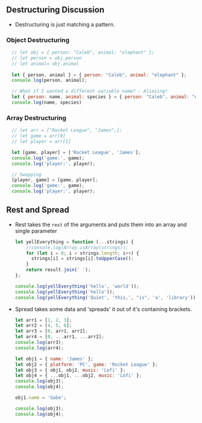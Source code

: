 ## Destructuring Discussion

- Destructuring is just matching a pattern.

### Object Destructuring

  ```js
    // let obj = { person: "Caleb", animal: "elephant" };
    // let person = obj.person
    // let animal= obj.animal
    
    let { person, animal } = { person: "Caleb", animal: "elephant" };
    console.log(person, animal);

    // What if I wanted a different variable name? - Aliasing!
    let { person: name, animal: species } = { person: "Caleb", animal: "elephant" };
    console.log(name, species)
  ```

### Array Destructuring

  ```js
    // let arr = ["Rocket League", "James",];
    // let game = arr[0]
    // let player = arr[1]

    let [game, player] = ['Rocket League', 'James'];
    console.log('game:', game);
    console.log('player:', player);

    // Swapping
    [player, game] = [game, player];
    console.log('game:', game);
    console.log('player:', player);
  ```

## Rest and Spread

- Rest takes the `rest` of the arguments and puts them into an array and single parameter

  ```js
  let yellEverything = function (...strings) {
      //console.log(Array.isArray(strings));
      for (let i = 0; i < strings.length; i++) {
        strings[i] = strings[i].toUpperCase();
      }
      return result.join(' ');
  };

  console.log(yellEverything('hello', 'world'));
  console.log(yellEverything('hello'));
  console.log(yellEverything('Quiet', 'this,', "is", 'a', 'library'));
  ```

- Spread takes some data and 'spreads' it out of it's containing brackets.

  ```js
  let arr1 = [1, 2, 3];
  let arr2 = [4, 5, 6];
  let arr3 = [0, arr1, arr2];
  let arr4 = [0, ...arr1, ...arr2];
  console.log(arr3);
  console.log(arr4);
  
  let obj1 = { name: 'James' };
  let obj2 = { platform: 'PC', game: 'Rocket League' };
  let obj3 = { obj1, obj2, music: 'Lofi' };
  let obj4 = { ...obj1, ...obj2, music: 'Lofi' };
  console.log(obj3);
  console.log(obj4);
  
  obj1.name = 'Gabe';
  
  console.log(obj3);
  console.log(obj4);